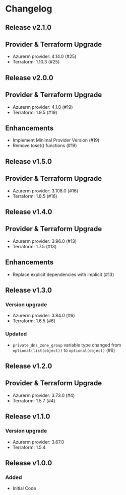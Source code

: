 # Changelog

## Release v2.1.0

## Provider & Terraform Upgrade
- Azurerm provider: 4.14.0 (#25)
- Terraform: 1.10.3 (#25)
   
## Release v2.0.0

## Provider & Terraform Upgrade
- Azurerm provider: 4.1.0 (#19)
- Terraform: 1.9.5 (#19)

## Enhancements
- Implement Minimal Provider Version (#19)
- Remove toset() functions (#19)
   
## Release v1.5.0

## Provider & Terraform Upgrade
- Azurerm provider: 3.108.0 (#16)
- Terraform: 1.8.5 (#16)
   
## Release v1.4.0

## Provider & Terraform Upgrade

- Azurerm provider: 3.96.0 (#13)
- Terraform: 1.7.5 (#13)

## Enhancements

- Replace explicit dependencies with implicit (#13)
   
## Release v1.3.0

### Version upgrade
-	Azurerm provider: 3.84.0 (#6)
-	Terraform: 1.6.5 (#6)

### Updated
- `private_dns_zone_group` variable type changed from `optional(list(object))` to `optional(object)` (#6)
   
## Release v1.2.0

## Provider & Terraform Upgrade
- Azurerm provider: 3.73.0 (#4)
- Terraform: 1.5.7 (#4)
   
## Release v1.1.0

### Version upgrade
- Azurerm provider: 3.67.0
- Terraform: 1.5.4

   
## Release v1.0.0

### Added
- Initial Code
   